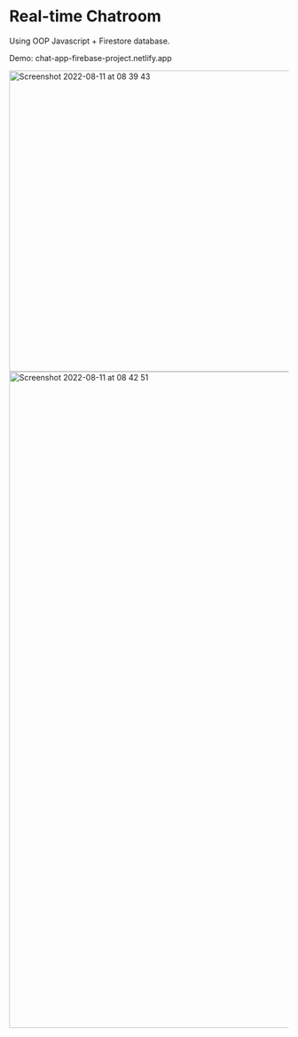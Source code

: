 # Real-time Chatroom
Using OOP Javascript + Firestore database. 

Demo: chat-app-firebase-project.netlify.app

<img width="543" alt="Screenshot 2022-08-11 at 08 39 43" src="https://user-images.githubusercontent.com/52753698/184077975-ecf2c28b-adc4-4f2f-ba55-36ebf4363018.png">
<img width="1184" alt="Screenshot 2022-08-11 at 08 42 51" src="https://user-images.githubusercontent.com/52753698/184077980-3ab7930e-43e5-4ddf-84ab-b5f65206109a.png">
